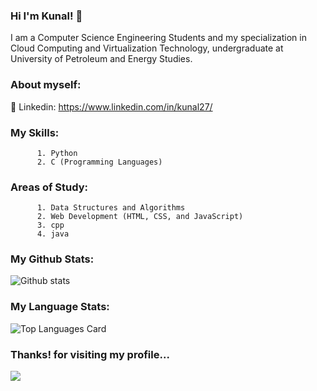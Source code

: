 ###  Hi  I'm  Kunal! 👋

I am a Computer Science Engineering Students and my specialization in Cloud Computing and Virtualization Technology, undergraduate at University of Petroleum and Energy Studies.

### About myself:


🔘 Linkedin: https://www.linkedin.com/in/kunal27/

### My Skills:
          1. Python
          2. C (Programming Languages)
          
### Areas of Study:
          1. Data Structures and Algorithms
          2. Web Development (HTML, CSS, and JavaScript)
          3. cpp
          4. java
          

### My Github Stats:
![Github stats](https://github-readme-stats.vercel.app/api?username=Kunal2703&theme=highcontrast&show_icons=true&count_private=true)

### My Language Stats:
![Top Languages Card](https://github-readme-stats.vercel.app/api/top-langs/top-lib/?username=Kunal2703)

### Thanks! for visiting my profile...
![](https://komarev.com/ghpvc/?username=Kunal2703&color=brightgreen)

